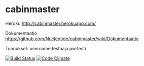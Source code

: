 cabinmaster
===========

Heroku
http://cabinmaster.herokuapp.com/

Dokumentaatio
https://github.com/Nucleotide/cabinmaster/wiki/Dokumentaatio

Tunnukset:
username:testaaja
pw:testi

[![Build Status](https://travis-ci.org/Nucleotide/cabinmaster.png)](https://travis-ci.org/Nucleotide/cabinmaster)
[![Code Climate](https://codeclimate.com/github/Nucleotide/cabinmaster.png)](https://codeclimate.com/github/Nucleotide/cabinmaster)

